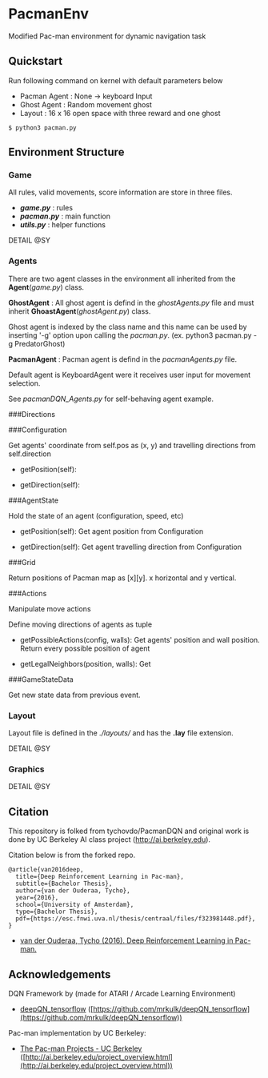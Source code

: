 # PacmanEnv

Modified Pac-man environment for dynamic navigation task

## Quickstart

Run following command on kernel with default parameters below

* Pacman Agent : None -> keyboard Input
* Ghost Agent : Random movement ghost
* Layout : 16 x 16 open space with three reward and one ghost

```shell
$ python3 pacman.py
```

## Environment Structure

### Game

All rules, valid movements, score information are store in three files. 

* ***game.py*** : rules
* ***pacman.py*** : main function
* ***utils.py*** : helper functions

DETAIL @SY

### Agents

There are two agent classes in the environment all inherited from the **Agent**(*game.py*) class.

**GhostAgent** : All ghost agent is defind in the *ghostAgents.py* file and must inherit **GhoastAgent**(*ghostAgent.py*) class.

Ghost agent is indexed by the class name and this name can be used by inserting '-g' option upon calling the *pacman.py*.
(ex. python3 pacman.py -g PredatorGhost)

**PacmanAgent** : Pacman agent is defind in the *pacmanAgents.py* file.

Default agent is KeyboardAgent were it receives user input for movement selection.

See *pacmanDQN_Agents.py* for self-behaving agent example.

###Directions

###Configuration

Get agents' coordinate from self.pos as (x, y) and travelling directions from self.direction

* getPosition(self):

* getDirection(self):

###AgentState

Hold the state of an agent (configuration, speed, etc)

* getPosition(self): Get agent position from Configuration

* getDirection(self): Get agent travelling direction from Configuration

###Grid

Return positions of Pacman map as [x][y]. x horizontal and y vertical.

###Actions

Manipulate move actions

Define moving directions of agents as tuple

* getPossibleActions(config, walls): Get agents' position and wall position. Return every possible position of agent

* getLegalNeighbors(position, walls): Get 

###GameStateData

Get new state data from previous event. 



### Layout

Layout file is defined in the *./layouts/* and has the **.lay** file extension.

DETAIL @SY

### Graphics

DETAIL @SY


## Citation

This repository is folked from tychovdo/PacmanDQN and original work is done by UC Berkeley AI class project (http://ai.berkeley.edu).

Citation below is from the forked repo.

```
@article{van2016deep,
  title={Deep Reinforcement Learning in Pac-man},
  subtitle={Bachelor Thesis},
  author={van der Ouderaa, Tycho},
  year={2016},
  school={University of Amsterdam},
  type={Bachelor Thesis},
  pdf={https://esc.fnwi.uva.nl/thesis/centraal/files/f323981448.pdf},
}

```

* [van der Ouderaa, Tycho (2016). Deep Reinforcement Learning in Pac-man.](https://esc.fnwi.uva.nl/thesis/centraal/files/f323981448.pdf)

## Acknowledgements

DQN Framework by  (made for ATARI / Arcade Learning Environment)
* [deepQN_tensorflow](https://github.com/mrkulk/deepQN_tensorflow) ([https://github.com/mrkulk/deepQN_tensorflow](https://github.com/mrkulk/deepQN_tensorflow))

Pac-man implementation by UC Berkeley:
* [The Pac-man Projects - UC Berkeley](http://ai.berkeley.edu/project_overview.html) ([http://ai.berkeley.edu/project_overview.html](http://ai.berkeley.edu/project_overview.html))
